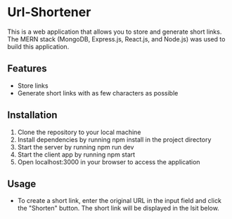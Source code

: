 # Url-Shortener

This is a web application that allows you to store and generate short links. The MERN stack (MongoDB, Express.js, React.js, and Node.js) was used to build this application.

## Features
- Store links
- Generate short links with as few characters as possible

## Installation
1. Clone the repository to your local machine
2. Install dependencies by running npm install in the project directory
4. Start the server by running npm run dev
6. Start the client app by running npm start
5. Open localhost:3000 in your browser to access the application

## Usage
- To create a short link, enter the original URL in the input field and click the "Shorten" button. The short link will be displayed in the lsit below.
